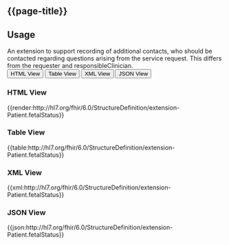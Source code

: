 ## {{page-title}}

<h2 id='non-fql-header'>Usage</h2>
An extension to support recording of additional contacts, who should be contacted regarding questions arising from the service request. This differs from the requester and responsibleClinician.

<div class="tab">
 <button class="tablinks active" onclick="openTab(event, 'HTML View')">HTML View</button>
 <button class="tablinks" onclick="openTab(event, 'Table View')">Table View</button>
  <button class="tablinks" onclick="openTab(event, 'XML View')">XML View</button>
  <button class="tablinks" onclick="openTab(event, 'JSON View')">JSON View</button>
</div>

<div id="HTML View" class="tabcontent" style="display:block">
  <h3>HTML View</h3>
{{render:http://hl7.org/fhir/6.0/StructureDefinition/extension-Patient.fetalStatus}}
</div>

<div id="Table View" class="tabcontent">
  <h3>Table View</h3>
{{table:http://hl7.org/fhir/6.0/StructureDefinition/extension-Patient.fetalStatus}}
</div>

<div id="XML View" class="tabcontent">
  <h3>XML View</h3>
{{xml:http://hl7.org/fhir/6.0/StructureDefinition/extension-Patient.fetalStatus}}
</div>

<div id="JSON View" class="tabcontent">
  <h3>JSON View</h3>
{{json:http://hl7.org/fhir/6.0/StructureDefinition/extension-Patient.fetalStatus}}
</div>